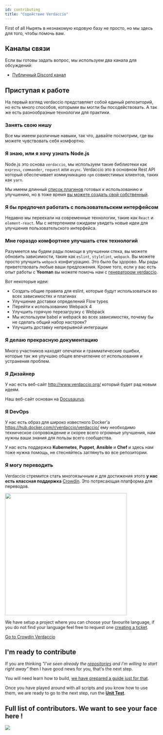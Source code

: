 ```yaml
---
id: contributing
title: "Содействие Verdaccio"
---
```

First of all Нырять в незнакомую кодовую базу не просто, но мы здесь для того, чтобы помочь вам.

## Каналы связи

Если вы готовы задать вопрос, мы используем два канала для обсуждений:

* [Публичный Discord канал](http://chat.verdaccio.org/)

## Приступая к работе

На первый взгляд verdaccio представляет собой единый репозиторий, но есть много способов, которыми вы могли бы посодействовать. А так же есть разнообразные технологии для практики.

### Занять свою нишу

Все мы имеем различные навыки, так что, давайте посмотрим, где вы можете чувствовать себя комфортно.

### Я знаю, или я хочу узнать Node.js

Node.js это основа `verdaccio`, мы используем такие библиотеки как `express`, `commander`, `request` или `async`. Verdaccio это в основном Rest API который обеспечивает коммуникацию `npm` совместимых клиентов, таких как `yarn`.

Мы имеем длинный [список плагинов](plugins.md) готовых к использованию и улучшению, но в тоже время [вы можете создать свой собственный](dev-plugins.md).

### Я бы предпочел работать с пользовательским интерфейсом

Недавно мы переехали на современные технологии, такие как `React` и `element-react`. Мы с нетерпением ожидаем увидеть новые идеи для улучшения пользовательского интерфейса.

### Мне гораздо комфортнее улучшать стек технологий

Разумеется мы будем рады помощи в улучшении стека, вы можете обновить зависимости, такие как `eslint`, `stylelint`, `webpack`. Вы можете просто улучшить `webpack` конфигурацию. Это было бы здорово. Мы рады приветствовать любые ваши предложения. Кроме того, если у вас есть опыт работы с **Yeoman** вы можете помочь нам с [генератором verdaccio](https://github.com/verdaccio/generator-verdaccio-plugin).

Вот некоторые идеи:

* Создать общие правила для eslint, которые будут использоваться во всех зависимостях и плагинах
* Улучшение доставки определений Flow types
* Перейти к использованию Webpack 4
* Улучшить горячую перезагрузку с Webpack
* Мы используем babel и webpack во всех зависимостях, почему бы не сделать общий набор настроек?
* Улучшить доставку непрерывной интеграции

### Я делаю прекрасную документацию

Много участников находят опечатки и грамматические ошибки, которые так же улучшаю общее впечатление от использования и устранения проблем.

### Я Дизайнер

У нас есть веб-сайт <http://www.verdaccio.org/> который будет рад новым идеям.

Наш веб-сайт основан на [Docusaurus](https://docusaurus.io/).

### Я DevOps

У нас есть образ для широко известного Docker'а <https://hub.docker.com/r/verdaccio/verdaccio/> ему необходимо техническое сопровождение и скорее всего огромные улучшения, нам нужны ваши знания для пользы всего сообщества.

У нас есть поддержка **Kubernetes**, **Puppet**, **Ansible** и **Chef** и здесь нам тоже нужна помощь, не стесняйтесь заглянуть во все репозитории.

### Я могу переводить

Verdaccio стремится стать многоязычным и для достижения этого **у нас есть классная поддержка** [Crowdin](https://crowdin.com). Это потрясающая платформа для переводов.

<img src="https://d3n8a8pro7vhmx.cloudfront.net/uridu/pages/144/attachments/original/1485948891/Crowdin.png" width="400px" />

We have setup a project where you can choose your favourite language, if you do not find your language feel free to request one [creating a ticket](https://github.com/verdaccio/verdaccio/issues/new).

[Go to Crowdin Verdaccio](https://crowdin.com/project/verdaccio)

## I'm ready to contribute

If you are thinking *"I've seen already the [repositories](repositories.md) and I'm willing to start right away"* then I have good news for you, that's the next step.

You will need learn how to build, [we have prepared a guide just for that](build.md).

Once you have played around with all scripts and you know how to use them, we are ready to go to the next step, run the [**Unit Test**](test.md).

## Full list of contributors. We want to see your face here !

<a href="graphs/contributors"><img src="https://opencollective.com/verdaccio/contributors.svg?width=890&button=false" /></a>
